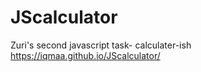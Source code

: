 # JScalculator
Zuri's second javascript task- calculater-ish
 https://iqmaa.github.io/JScalculator/
